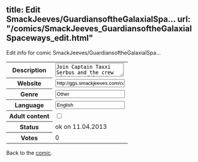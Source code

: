 title: Edit SmackJeeves/GuardiansoftheGalaxialSpa...
url: "/comics/SmackJeeves_GuardiansoftheGalaxialSpaceways_edit.html"
---
Edit info for comic SmackJeeves/GuardiansoftheGalaxialSpa...

<form name="comic" action="http://gaepostmail.appengine.com/comic" name="post">
<table class="comicinfo">
<tr>
<th>Description</th><td><textarea name="description">Join Captain Taxxi Serbus and the crew of the Artful Dodger as they battle space pirates, giant comic book geeks, and intergalactic viruses in a star-spanning adventure!</textarea></td>
</tr>
<tr>
<th>Website</th><td><input type="text" name="url" value="http://ggs.smackjeeves.com/comics/"/></td>
</tr>
<tr>
<th>Genre</th><td><input type="text" name="genre" value="Other"/></td>
</tr>
<tr>
<th>Language</th><td><input type="text" name="language" value="English"/></td>
</tr>
<tr>
<th>Adult content</th><td><input type="checkbox" name="adult" value="adult" /></td>
</tr>
<tr>
<th>Status</th><td>ok on 11.04.2013</td>
</tr>
<tr>
<th>Votes</th><td>0</div></td>
</tr>
</table>
</form>

Back to the [comic](/comics/SmackJeeves_GuardiansoftheGalaxialSpaceways.html).
